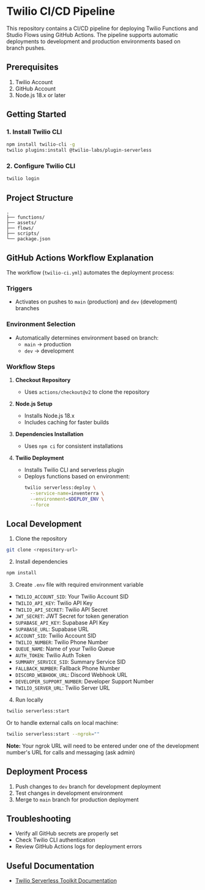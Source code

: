 # Twilio CI/CD Pipeline

This repository contains a CI/CD pipeline for deploying Twilio Functions and Studio Flows using GitHub Actions. The pipeline supports automatic deployments to development and production environments based on branch pushes.

## Prerequisites

1. Twilio Account
2. GitHub Account
3. Node.js 18.x or later

## Getting Started

### 1. Install Twilio CLI

```bash
npm install twilio-cli -g
twilio plugins:install @twilio-labs/plugin-serverless
```

### 2. Configure Twilio CLI

```bash
twilio login
```

## Project Structure

```
.
├── functions/
├── assets/
├── flows/
├── scripts/
└── package.json
```

## GitHub Actions Workflow Explanation

The workflow (`twilio-ci.yml`) automates the deployment process:

### Triggers

- Activates on pushes to `main` (production) and `dev` (development) branches

### Environment Selection

- Automatically determines environment based on branch:
  - `main` → production
  - `dev` → development

### Workflow Steps

1. **Checkout Repository**
   - Uses `actions/checkout@v2` to clone the repository

2. **Node.js Setup**
   - Installs Node.js 18.x
   - Includes caching for faster builds

3. **Dependencies Installation**
   - Uses `npm ci` for consistent installations

4. **Twilio Deployment**
   - Installs Twilio CLI and serverless plugin
   - Deploys functions based on environment:
     ```bash
     twilio serverless:deploy \
       --service-name=inventerra \
       --environment=$DEPLOY_ENV \
       --force
     ```

## Local Development

1. Clone the repository
```bash
git clone <repository-url>
```

2. Install dependencies
```bash
npm install
```

3. Create `.env` file with required environment variable
- `TWILIO_ACCOUNT_SID`: Your Twilio Account SID
- `TWILIO_API_KEY`: Twilio API Key
- `TWILIO_API_SECRET`: Twilio API Secret
- `JWT_SECRET`: JWT Secret for token generation
- `SUPABASE_API_KEY`: Supabase API Key
- `SUPABASE_URL`: Supabase URL
- `ACCOUNT_SID`: Twilio Account SID
- `TWILIO_NUMBER`: Twilio Phone Number
- `QUEUE_NAME`: Name of your Twilio Queue
- `AUTH_TOKEN`: Twilio Auth Token
- `SUMMARY_SERVICE_SID`: Summary Service SID
- `FALLBACK_NUMBER`: Fallback Phone Number
- `DISCORD_WEBHOOK_URL`: Discord Webhook URL
- `DEVELOPER_SUPPORT_NUMBER`: Developer Support Number
- `TWILIO_SERVER_URL`: Twilio Server URL

4. Run locally
```bash
twilio serverless:start
```

Or to handle external calls on local machine:
```bash
twilio serverless:start --ngrok=""
```

**Note:** Your ngrok URL will need to be entered under one of the development number's URL for calls and messaging (ask admin)

## Deployment Process

1. Push changes to `dev` branch for development deployment
2. Test changes in development environment
3. Merge to `main` branch for production deployment

## Troubleshooting

- Verify all GitHub secrets are properly set
- Check Twilio CLI authentication
- Review GitHub Actions logs for deployment errors

## Useful Documentation

- [Twilio Serverless Toolkit Documentation](https://www.twilio.com/docs/labs/serverless-toolkit)